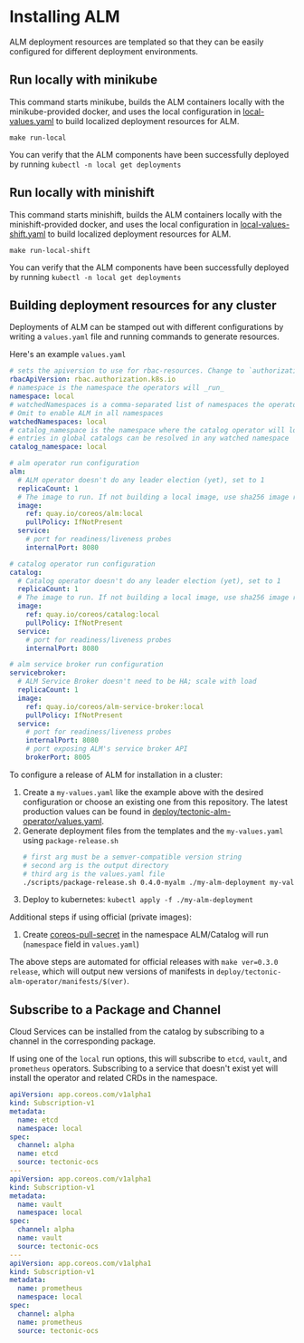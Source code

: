 # Installing ALM

ALM deployment resources are templated so that they can be easily configured for different deployment environments.

## Run locally with minikube

This command starts minikube, builds the ALM containers locally with the minikube-provided docker, and uses the local configuration in [local-values.yaml](local-values.yaml) to build localized deployment resources for ALM.
```
make run-local
```

You can verify that the ALM components have been successfully deployed by running `kubectl -n local get deployments`

## Run locally with minishift

This command starts minishift, builds the ALM containers locally with the minishift-provided docker, and uses the local configuration in [local-values-shift.yaml](local-values-shift.yaml) to build localized deployment resources for ALM.
```
make run-local-shift
```

You can verify that the ALM components have been successfully deployed by running `kubectl -n local get deployments`

## Building deployment resources for any cluster

Deployments of ALM can be stamped out with different configurations by writing a `values.yaml` file and running commands to generate resources.

Here's an example `values.yaml`

```yaml
# sets the apiversion to use for rbac-resources. Change to `authorization.openshift.io` for openshift
rbacApiVersion: rbac.authorization.k8s.io
# namespace is the namespace the operators will _run_
namespace: local
# watchedNamespaces is a comma-separated list of namespaces the operators will _watch_ for ALM resources.
# Omit to enable ALM in all namespaces
watchedNamespaces: local
# catalog_namespace is the namespace where the catalog operator will look for global catalogs.
# entries in global catalogs can be resolved in any watched namespace
catalog_namespace: local

# alm operator run configuration
alm:
  # ALM operator doesn't do any leader election (yet), set to 1
  replicaCount: 1
  # The image to run. If not building a local image, use sha256 image references
  image:
    ref: quay.io/coreos/alm:local
    pullPolicy: IfNotPresent
  service:
    # port for readiness/liveness probes
    internalPort: 8080

# catalog operator run configuration
catalog:
  # Catalog operator doesn't do any leader election (yet), set to 1
  replicaCount: 1
  # The image to run. If not building a local image, use sha256 image references
  image:
    ref: quay.io/coreos/catalog:local
    pullPolicy: IfNotPresent
  service:
    # port for readiness/liveness probes
    internalPort: 8080

# alm service broker run configuration
servicebroker:
  # ALM Service Broker doesn't need to be HA; scale with load
  replicaCount: 1
  image:
    ref: quay.io/coreos/alm-service-broker:local
    pullPolicy: IfNotPresent
  service:
    # port for readiness/liveness probes
    internalPort: 8080
    # port exposing ALM's service broker API
    brokerPort: 8005
```

To configure a release of ALM for installation in a cluster:

1. Create a `my-values.yaml` like the example above with the desired configuration or choose an existing one from this repository. The latest production values can be found in [deploy/tectonic-alm-operator/values.yaml](../../deploy/tectonic-alm-operator/values.yaml).
1. Generate deployment files from the templates and the `my-values.yaml` using `package-release.sh`
   ```bash
   # first arg must be a semver-compatible version string
   # second arg is the output directory
   # third arg is the values.yaml file
   ./scripts/package-release.sh 0.4.0-myalm ./my-alm-deployment my-values.yaml
   ```
1. Deploy to kubernetes: `kubectl apply -f ./my-alm-deployment`

Additional steps if using official (private images):

1. Create [coreos-pull-secret](coreos-pull-secret.yml) in the namespace ALM/Catalog will run (`namespace` field in `values.yaml`)

The above steps are automated for official releases with `make ver=0.3.0 release`, which will output new versions of manifests in `deploy/tectonic-alm-operator/manifests/$(ver)`.


## Subscribe to a Package and Channel

Cloud Services can be installed from the catalog by subscribing to a channel in the corresponding package.

If using one of the `local` run options, this will subscribe to `etcd`, `vault`, and `prometheus` operators. Subscribing to a service that doesn't exist yet will install the operator and related CRDs in the namespace.

```yaml
apiVersion: app.coreos.com/v1alpha1
kind: Subscription-v1
metadata:
  name: etcd
  namespace: local
spec:
  channel: alpha
  name: etcd
  source: tectonic-ocs
---
apiVersion: app.coreos.com/v1alpha1
kind: Subscription-v1
metadata:
  name: vault
  namespace: local
spec:
  channel: alpha
  name: vault
  source: tectonic-ocs
---
apiVersion: app.coreos.com/v1alpha1
kind: Subscription-v1
metadata:
  name: prometheus
  namespace: local
spec:
  channel: alpha
  name: prometheus
  source: tectonic-ocs
```
